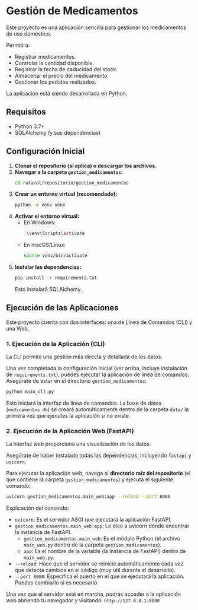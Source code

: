 # Gestión de Medicamentos

Este proyecto es una aplicación sencilla para gestionar los medicamentos de uso doméstico.

Permitirá:
- Registrar medicamentos.
- Controlar la cantidad disponible.
- Registrar la fecha de caducidad del stock.
- Almacenar el precio del medicamento.
- Gestionar los pedidos realizados.

La aplicación está siendo desarrollada en Python.

## Requisitos

- Python 3.7+
- SQLAlchemy (y sus dependencias)

## Configuración Inicial

1.  **Clonar el repositorio (si aplica) o descargar los archivos.**
2.  **Navegar a la carpeta `gestion_medicamentos`:**
    ```bash
    cd ruta/al/repositorio/gestion_medicamentos
    ```
3.  **Crear un entorno virtual (recomendado):**
    ```bash
    python -m venv venv
    ```
4.  **Activar el entorno virtual:**
    *   En Windows:
        ```bash
        .\venv\Scripts\activate
        ```
    *   En macOS/Linux:
        ```bash
        source venv/bin/activate
        ```
5.  **Instalar las dependencias:**
    ```bash
    pip install -r requirements.txt
    ```
    Esto instalará SQLAlchemy.

## Ejecución de las Aplicaciones

Este proyecto cuenta con dos interfaces: una de Línea de Comandos (CLI) y una Web.

### 1. Ejecución de la Aplicación (CLI)

La CLI permite una gestión más directa y detallada de los datos.

Una vez completada la configuración inicial (ver arriba, incluye instalación de `requirements.txt`), puedes ejecutar la aplicación de línea de comandos. Asegúrate de estar en el directorio `gestion_medicamentos`:

```bash
python main_cli.py
```

Esto iniciará la interfaz de línea de comandos. La base de datos (`medicamentos.db`) se creará automáticamente dentro de la carpeta `data/` la primera vez que ejecutes la aplicación si no existe.

### 2. Ejecución de la Aplicación Web (FastAPI)

La interfaz web proporciona una visualización de los datos.

Asegúrate de haber instalado todas las dependencias, incluyendo `fastapi` y `uvicorn`.

Para ejecutar la aplicación web, navega al **directorio raíz del repositorio** (el que contiene la carpeta `gestion_medicamentos`) y ejecuta el siguiente comando:

```bash
uvicorn gestion_medicamentos.main_web:app --reload --port 8000
```

Explicación del comando:
- `uvicorn`: Es el servidor ASGI que ejecutará la aplicación FastAPI.
- `gestion_medicamentos.main_web:app`: Le dice a uvicorn dónde encontrar la instancia de FastAPI.
  - `gestion_medicamentos.main_web`: Es el módulo Python (el archivo `main_web.py` dentro de la carpeta `gestion_medicamentos`).
  - `app`: Es el nombre de la variable (la instancia de FastAPI) dentro de `main_web.py`.
- `--reload`: Hace que el servidor se reinicie automáticamente cada vez que detecta cambios en el código (muy útil durante el desarrollo).
- `--port 8000`: Especifica el puerto en el que se ejecutará la aplicación. Puedes cambiarlo si es necesario.

Una vez que el servidor esté en marcha, podrás acceder a la aplicación web abriendo tu navegador y visitando: `http://127.0.0.1:8000`
